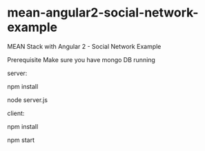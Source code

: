 # mean-angular2-social-network-example

MEAN Stack with Angular 2 - Social Network Example

Prerequisite
Make sure you have mongo DB running

server:

npm install

node server.js




client:

npm install

npm start

